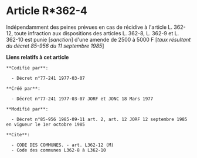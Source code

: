 # Article R*362-4

Indépendamment des peines prévues en cas de récidive à l'article L. 362-12, toute infraction aux dispositions des articles L.
362-8, L. 362-9 et L. 362-10 est punie [*sanction*] d'une amende de 2500 à 5000 F [*taux résultant du décret 85-956 du 11
septembre 1985*]

**Liens relatifs à cet article**

	**Codifié par**:

	  - Décret n°77-241 1977-03-07

	**Créé par**:

	  - Décret n°77-241 1977-03-07 JORF et JONC 18 Mars 1977

	**Modifié par**:

	  - Décret n°85-956 1985-09-11 art. 2, art. 12 JORF 12 septembre 1985   en vigueur le 1er octobre 1985

	**Cite**:

	  - CODE DES COMMUNES. - art. L362-12 (M)
	  - Code des communes L362-8 à L362-10
